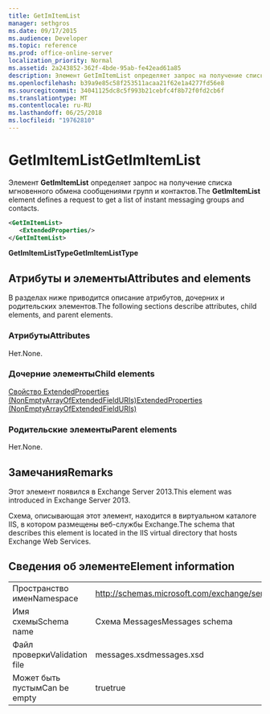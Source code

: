 ```yaml
---
title: GetImItemList
manager: sethgros
ms.date: 09/17/2015
ms.audience: Developer
ms.topic: reference
ms.prod: office-online-server
localization_priority: Normal
ms.assetid: 2a243852-362f-4bde-95ab-fe42ead61a85
description: Элемент GetImItemList определяет запрос на получение списка мгновенного обмена сообщениями групп и контактов.
ms.openlocfilehash: b39a9e85c58f253511acaa21f62e1a4277fd56e8
ms.sourcegitcommit: 34041125dc8c5f993b21cebfc4f8b72f0fd2cb6f
ms.translationtype: MT
ms.contentlocale: ru-RU
ms.lasthandoff: 06/25/2018
ms.locfileid: "19762810"
---
```

# <a name="getimitemlist"></a><span data-ttu-id="dccdf-103">GetImItemList</span><span class="sxs-lookup"><span data-stu-id="dccdf-103">GetImItemList</span></span>

<span data-ttu-id="dccdf-104">Элемент **GetImItemList** определяет запрос на получение списка мгновенного обмена сообщениями групп и контактов.</span><span class="sxs-lookup"><span data-stu-id="dccdf-104">The **GetImItemList** element defines a request to get a list of instant messaging groups and contacts.</span></span> 
  
```XML
<GetImItemList>
   <ExtendedProperties/>
</GetImItemList>
```

 <span data-ttu-id="dccdf-105">**GetImItemListType**</span><span class="sxs-lookup"><span data-stu-id="dccdf-105">**GetImItemListType**</span></span>
## <a name="attributes-and-elements"></a><span data-ttu-id="dccdf-106">Атрибуты и элементы</span><span class="sxs-lookup"><span data-stu-id="dccdf-106">Attributes and elements</span></span>

<span data-ttu-id="dccdf-107">В разделах ниже приводится описание атрибутов, дочерних и родительских элементов.</span><span class="sxs-lookup"><span data-stu-id="dccdf-107">The following sections describe attributes, child elements, and parent elements.</span></span>
  
### <a name="attributes"></a><span data-ttu-id="dccdf-108">Атрибуты</span><span class="sxs-lookup"><span data-stu-id="dccdf-108">Attributes</span></span>

<span data-ttu-id="dccdf-109">Нет.</span><span class="sxs-lookup"><span data-stu-id="dccdf-109">None.</span></span>
  
### <a name="child-elements"></a><span data-ttu-id="dccdf-110">Дочерние элементы</span><span class="sxs-lookup"><span data-stu-id="dccdf-110">Child elements</span></span>

[<span data-ttu-id="dccdf-111">Свойство ExtendedProperties (NonEmptyArrayOfExtendedFieldURIs)</span><span class="sxs-lookup"><span data-stu-id="dccdf-111">ExtendedProperties (NonEmptyArrayOfExtendedFieldURIs)</span></span>](extendedproperties-nonemptyarrayofextendedfielduris.md)
  
### <a name="parent-elements"></a><span data-ttu-id="dccdf-112">Родительские элементы</span><span class="sxs-lookup"><span data-stu-id="dccdf-112">Parent elements</span></span>

<span data-ttu-id="dccdf-113">Нет.</span><span class="sxs-lookup"><span data-stu-id="dccdf-113">None.</span></span>
  
## <a name="remarks"></a><span data-ttu-id="dccdf-114">Замечания</span><span class="sxs-lookup"><span data-stu-id="dccdf-114">Remarks</span></span>

<span data-ttu-id="dccdf-115">Этот элемент появился в Exchange Server 2013.</span><span class="sxs-lookup"><span data-stu-id="dccdf-115">This element was introduced in Exchange Server 2013.</span></span>
  
<span data-ttu-id="dccdf-116">Схема, описывающая этот элемент, находится в виртуальном каталоге IIS, в котором размещены веб-службы Exchange.</span><span class="sxs-lookup"><span data-stu-id="dccdf-116">The schema that describes this element is located in the IIS virtual directory that hosts Exchange Web Services.</span></span>
  
## <a name="element-information"></a><span data-ttu-id="dccdf-117">Сведения об элементе</span><span class="sxs-lookup"><span data-stu-id="dccdf-117">Element information</span></span>

|||
|:-----|:-----|
|<span data-ttu-id="dccdf-118">Пространство имен</span><span class="sxs-lookup"><span data-stu-id="dccdf-118">Namespace</span></span>  <br/> |http://schemas.microsoft.com/exchange/services/2006/messages  <br/> |
|<span data-ttu-id="dccdf-119">Имя схемы</span><span class="sxs-lookup"><span data-stu-id="dccdf-119">Schema name</span></span>  <br/> |<span data-ttu-id="dccdf-120">Схема Messages</span><span class="sxs-lookup"><span data-stu-id="dccdf-120">Messages schema</span></span>  <br/> |
|<span data-ttu-id="dccdf-121">Файл проверки</span><span class="sxs-lookup"><span data-stu-id="dccdf-121">Validation file</span></span>  <br/> |<span data-ttu-id="dccdf-122">messages.xsd</span><span class="sxs-lookup"><span data-stu-id="dccdf-122">messages.xsd</span></span>  <br/> |
|<span data-ttu-id="dccdf-123">Может быть пустым</span><span class="sxs-lookup"><span data-stu-id="dccdf-123">Can be empty</span></span>  <br/> |<span data-ttu-id="dccdf-124">true</span><span class="sxs-lookup"><span data-stu-id="dccdf-124">true</span></span>  <br/> |
   

